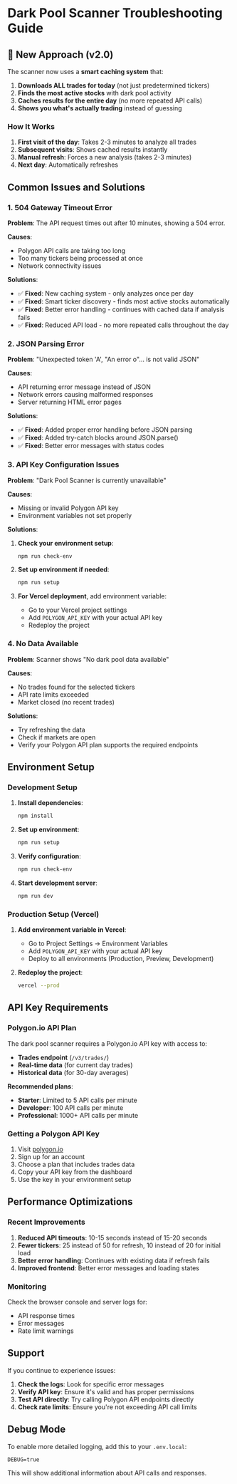 # Dark Pool Scanner Troubleshooting Guide

## 🚀 New Approach (v2.0)

The scanner now uses a **smart caching system** that:

1. **Downloads ALL trades for today** (not just predetermined tickers)
2. **Finds the most active stocks** with dark pool activity
3. **Caches results for the entire day** (no more repeated API calls)
4. **Shows you what's actually trading** instead of guessing

### How It Works

1. **First visit of the day**: Takes 2-3 minutes to analyze all trades
2. **Subsequent visits**: Shows cached results instantly
3. **Manual refresh**: Forces a new analysis (takes 2-3 minutes)
4. **Next day**: Automatically refreshes

## Common Issues and Solutions

### 1. 504 Gateway Timeout Error

**Problem**: The API request times out after 10 minutes, showing a 504 error.

**Causes**:
- Polygon API calls are taking too long
- Too many tickers being processed at once
- Network connectivity issues

**Solutions**:
- ✅ **Fixed**: New caching system - only analyzes once per day
- ✅ **Fixed**: Smart ticker discovery - finds most active stocks automatically
- ✅ **Fixed**: Better error handling - continues with cached data if analysis fails
- ✅ **Fixed**: Reduced API load - no more repeated calls throughout the day

### 2. JSON Parsing Error

**Problem**: "Unexpected token 'A', "An error o"... is not valid JSON"

**Causes**:
- API returning error message instead of JSON
- Network errors causing malformed responses
- Server returning HTML error pages

**Solutions**:
- ✅ **Fixed**: Added proper error handling before JSON parsing
- ✅ **Fixed**: Added try-catch blocks around JSON.parse()
- ✅ **Fixed**: Better error messages with status codes

### 3. API Key Configuration Issues

**Problem**: "Dark Pool Scanner is currently unavailable"

**Causes**:
- Missing or invalid Polygon API key
- Environment variables not set properly

**Solutions**:
1. **Check your environment setup**:
   ```bash
   npm run check-env
   ```

2. **Set up environment if needed**:
   ```bash
   npm run setup
   ```

3. **For Vercel deployment**, add environment variable:
   - Go to your Vercel project settings
   - Add `POLYGON_API_KEY` with your actual API key
   - Redeploy the project

### 4. No Data Available

**Problem**: Scanner shows "No dark pool data available"

**Causes**:
- No trades found for the selected tickers
- API rate limits exceeded
- Market closed (no recent trades)

**Solutions**:
- Try refreshing the data
- Check if markets are open
- Verify your Polygon API plan supports the required endpoints

## Environment Setup

### Development Setup

1. **Install dependencies**:
   ```bash
   npm install
   ```

2. **Set up environment**:
   ```bash
   npm run setup
   ```

3. **Verify configuration**:
   ```bash
   npm run check-env
   ```

4. **Start development server**:
   ```bash
   npm run dev
   ```

### Production Setup (Vercel)

1. **Add environment variable in Vercel**:
   - Go to Project Settings → Environment Variables
   - Add `POLYGON_API_KEY` with your actual API key
   - Deploy to all environments (Production, Preview, Development)

2. **Redeploy the project**:
   ```bash
   vercel --prod
   ```

## API Key Requirements

### Polygon.io API Plan

The dark pool scanner requires a Polygon.io API key with access to:
- **Trades endpoint** (`/v3/trades/`)
- **Real-time data** (for current day trades)
- **Historical data** (for 30-day averages)

**Recommended plans**:
- **Starter**: Limited to 5 API calls per minute
- **Developer**: 100 API calls per minute
- **Professional**: 1000+ API calls per minute

### Getting a Polygon API Key

1. Visit [polygon.io](https://polygon.io)
2. Sign up for an account
3. Choose a plan that includes trades data
4. Copy your API key from the dashboard
5. Use the key in your environment setup

## Performance Optimizations

### Recent Improvements

1. **Reduced API timeouts**: 10-15 seconds instead of 15-20 seconds
2. **Fewer tickers**: 25 instead of 50 for refresh, 10 instead of 20 for initial load
3. **Better error handling**: Continues with existing data if refresh fails
4. **Improved frontend**: Better error messages and loading states

### Monitoring

Check the browser console and server logs for:
- API response times
- Error messages
- Rate limit warnings

## Support

If you continue to experience issues:

1. **Check the logs**: Look for specific error messages
2. **Verify API key**: Ensure it's valid and has proper permissions
3. **Test API directly**: Try calling Polygon API endpoints directly
4. **Check rate limits**: Ensure you're not exceeding API call limits

## Debug Mode

To enable more detailed logging, add this to your `.env.local`:
```
DEBUG=true
```

This will show additional information about API calls and responses.
